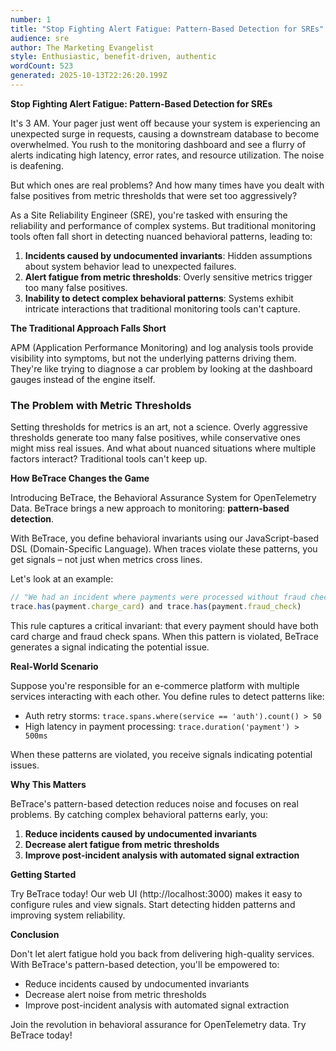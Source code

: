 ```yaml
---
number: 1
title: "Stop Fighting Alert Fatigue: Pattern-Based Detection for SREs"
audience: sre
author: The Marketing Evangelist
style: Enthusiastic, benefit-driven, authentic
wordCount: 523
generated: 2025-10-13T22:26:20.199Z
---
```


**Stop Fighting Alert Fatigue: Pattern-Based Detection for SREs**

It's 3 AM. Your pager just went off because your system is experiencing an unexpected surge in requests, causing a downstream database to become overwhelmed. You rush to the monitoring dashboard and see a flurry of alerts indicating high latency, error rates, and resource utilization. The noise is deafening.

But which ones are real problems? And how many times have you dealt with false positives from metric thresholds that were set too aggressively?

As a Site Reliability Engineer (SRE), you're tasked with ensuring the reliability and performance of complex systems. But traditional monitoring tools often fall short in detecting nuanced behavioral patterns, leading to:

1. **Incidents caused by undocumented invariants**: Hidden assumptions about system behavior lead to unexpected failures.
2. **Alert fatigue from metric thresholds**: Overly sensitive metrics trigger too many false positives.
3. **Inability to detect complex behavioral patterns**: Systems exhibit intricate interactions that traditional monitoring tools can't capture.

**The Traditional Approach Falls Short**

APM (Application Performance Monitoring) and log analysis tools provide visibility into symptoms, but not the underlying patterns driving them. They're like trying to diagnose a car problem by looking at the dashboard gauges instead of the engine itself.

### The Problem with Metric Thresholds

Setting thresholds for metrics is an art, not a science. Overly aggressive thresholds generate too many false positives, while conservative ones might miss real issues. And what about nuanced situations where multiple factors interact? Traditional tools can't keep up.

**How BeTrace Changes the Game**

Introducing BeTrace, the Behavioral Assurance System for OpenTelemetry Data. BeTrace brings a new approach to monitoring: **pattern-based detection**.

With BeTrace, you define behavioral invariants using our JavaScript-based DSL (Domain-Specific Language). When traces violate these patterns, you get signals – not just when metrics cross lines.

Let's look at an example:

```javascript
// "We had an incident where payments were processed without fraud checks"
trace.has(payment.charge_card) and trace.has(payment.fraud_check)
```

This rule captures a critical invariant: that every payment should have both card charge and fraud check spans. When this pattern is violated, BeTrace generates a signal indicating the potential issue.

**Real-World Scenario**

Suppose you're responsible for an e-commerce platform with multiple services interacting with each other. You define rules to detect patterns like:

* Auth retry storms: `trace.spans.where(service == 'auth').count() > 50`
* High latency in payment processing: `trace.duration('payment') > 500ms`

When these patterns are violated, you receive signals indicating potential issues.

**Why This Matters**

BeTrace's pattern-based detection reduces noise and focuses on real problems. By catching complex behavioral patterns early, you:

1. **Reduce incidents caused by undocumented invariants**
2. **Decrease alert fatigue from metric thresholds**
3. **Improve post-incident analysis with automated signal extraction**

**Getting Started**

Try BeTrace today! Our web UI (http://localhost:3000) makes it easy to configure rules and view signals. Start detecting hidden patterns and improving system reliability.

**Conclusion**

Don't let alert fatigue hold you back from delivering high-quality services. With BeTrace's pattern-based detection, you'll be empowered to:

* Reduce incidents caused by undocumented invariants
* Decrease alert noise from metric thresholds
* Improve post-incident analysis with automated signal extraction

Join the revolution in behavioral assurance for OpenTelemetry data. Try BeTrace today!